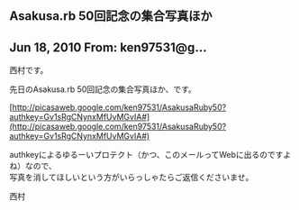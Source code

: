 ## Asakusa.rb 50回記念の集合写真ほか

## Jun 18, 2010 From: ken97531@g...

西村です。

先日のAsakusa.rb 50回記念の集合写真ほか、です。

[http://picasaweb.google.com/ken97531/AsakusaRuby50?authkey=Gv1sRgCNynxMfUvMGvIA#](http://picasaweb.google.com/ken97531/AsakusaRuby50?authkey=Gv1sRgCNynxMfUvMGvIA#)

authkeyによるゆるーいプロテクト（かつ、このメールってWebに出るのですよね）なので、  
写真を消してほしいという方がいらっしゃたらご返信くださいませ。

西村

